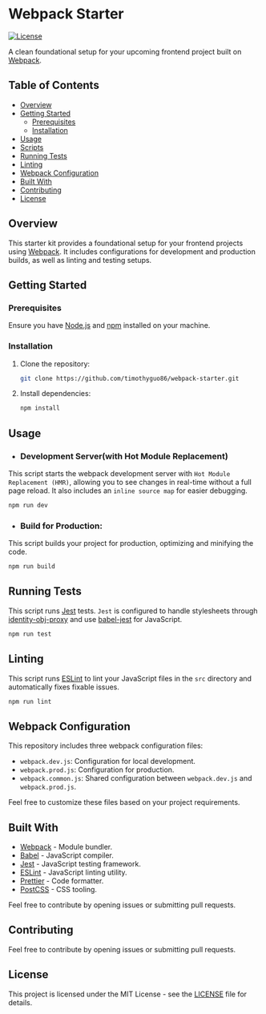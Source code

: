 # Webpack Starter

[![License](https://img.shields.io/badge/license-MIT-blue.svg)](https://github.com/timothyguo86/webpack-starter/blob/main/LICENSE)

A clean foundational setup for your upcoming frontend project built on [Webpack](https://webpack.js.org/).

## Table of Contents

- [Overview](#overview)
- [Getting Started](#getting-started)
  - [Prerequisites](#prerequisites)
  - [Installation](#installation)
- [Usage](#usage)
- [Scripts](#scripts)
- [Running Tests](#running-tests)
- [Linting](#linting)
- [Webpack Configuration](#webpack-configuration)
- [Built With](#built-with)
- [Contributing](#contributing)
- [License](#license)

## Overview

This starter kit provides a foundational setup for your frontend projects using [Webpack](https://webpack.js.org/). It includes configurations for development and production builds, as well as linting and testing setups.

## Getting Started

### Prerequisites

Ensure you have [Node.js](https://nodejs.org/) and [npm](https://www.npmjs.com/) installed on your machine.

### Installation

1. Clone the repository:

   ```bash
   git clone https://github.com/timothyguo86/webpack-starter.git

   ```

2. Install dependencies:

   ```bash
   npm install

   ```

## Usage

- ### Development Server(with Hot Module Replacement)

This script starts the webpack development server with `Hot Module Replacement (HMR)`, allowing you to see changes in real-time without a full page reload. It also includes an `inline source map` for easier debugging.

```bash
npm run dev

```

- ### Build for Production:

This script builds your project for production, optimizing and minifying the code.

```bash
npm run build

```

## Running Tests

This script runs [Jest](https://jestjs.io/) tests. `Jest` is configured to handle stylesheets through [identity-obj-proxy](https://www.npmjs.com/package/identity-obj-proxy) and use [babel-jest](https://www.npmjs.com/package/babel-jest) for JavaScript.

```bash
npm run test

```

## Linting

This script runs [ESLint](https://eslint.org/) to lint your JavaScript files in the `src` directory and automatically fixes fixable issues.

```bash
npm run lint

```

## Webpack Configuration

This repository includes three webpack configuration files:

- `webpack.dev.js`: Configuration for local development.
- `webpack.prod.js`: Configuration for production.
- `webpack.common.js`: Shared configuration between `webpack.dev.js` and `webpack.prod.js`.

Feel free to customize these files based on your project requirements.

## Built With

- [Webpack](https://webpack.js.org/) - Module bundler.
- [Babel](https://babeljs.io/) - JavaScript compiler.
- [Jest](https://jestjs.io/) - JavaScript testing framework.
- [ESLint](https://eslint.org/) - JavaScript linting utility.
- [Prettier](https://prettier.io/) - Code formatter.
- [PostCSS](https://postcss.org/) - CSS tooling.

Feel free to contribute by opening issues or submitting pull requests.

## Contributing

Feel free to contribute by opening issues or submitting pull requests.

## License

This project is licensed under the MIT License - see the [LICENSE](LICENSE) file for details.
